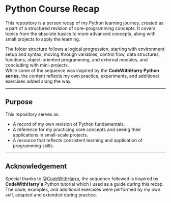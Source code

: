 # Python Course Recap

This repository is a person recap of my Python learning journey, created as a part of a structured revision of core-programming concepts.
It covers topics from the absolute basics to more advanced concepts, along with small projects to apply the learning.

The folder structure follows a logical progression, starting with environment setup and syntax, moving through variables, control flow, data structures, functions, object-oriented programming, and external modules, and concluding with mini-projects.  
While some of the sequence was inspired by the **CodeWithHarry Python series**, the content reflects my own practice, experiments, and additional exercises added along the way.

---

## Purpose

This repository serves as:
- A record of my own revision of Python fundamentals.
- A reference for my practicing core concepts and seeing their applications in small-scale projects.
- A resource that reflects consistent learning and application of programming skills.

---

## Acknowledgement

Special thanks to [@CodeWithHarry](https://github.com/codewithharry), the sequence followed is inspired by **CodeWithHarry's** Python tutorial which I used as a guide during this recap.
The code, examples, and additional exercises were performed by my own self, adapted and extended during practice.
